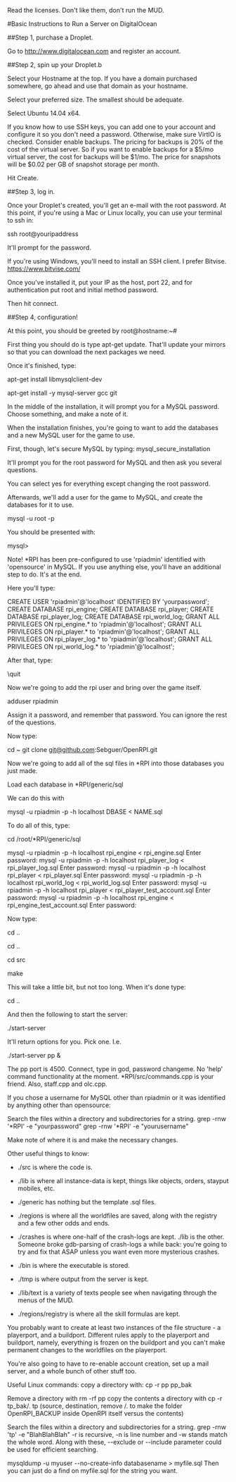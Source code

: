 Read the licenses. Don't like them, don't run the MUD.

#Basic Instructions to Run a Server on DigitalOcean

##Step 1, purchase a Droplet.

Go to http://www.digitalocean.com and register an account.

##Step 2, spin up your Droplet.b

Select your Hostname at the top. If you have a domain purchased somewhere, go ahead and use that domain as your hostname.

Select your preferred size. The smallest should be adequate.

Select Ubuntu 14.04 x64.

If you know how to use SSH keys, you can add one to your account and configure it so you don't need a password. Otherwise,
make sure VirtIO is checked. Consider enable backups. The pricing for backups is 20% of the cost of the virtual server. So if you want to enable backups for a $5/mo virtual server, the cost for backups will be $1/mo. The price for snapshots will be $0.02 per GB of snapshot storage per month.

Hit Create.

##Step 3, log in.

Once your Droplet's created, you'll get an e-mail with the root password. At this point, if you're using a Mac or Linux locally,
you can use your terminal to ssh in:

ssh root@youripaddress

It'll prompt for the password.

If you're using Windows, you'll need to install an SSH client. I prefer Bitvise. https://www.bitvise.com/

Once you've installed it, put your IP as the host, port 22, and for authentication put root and initial method password.

Then hit connect.


##Step 4, configuration!

At this point, you should be greeted by root@hostname:~#

First thing you should do is type apt-get update. That'll update your mirrors so that you can download the next packages we need.

Once it's finished, type:

apt-get install libmysqlclient-dev

apt-get install -y mysql-server gcc git

In the middle of the installation, it will prompt you for a MySQL password.
Choose something, and make a note of it.


When the installation finishes, you're going to want to add the databases and a new MySQL user for the game to use.

First, though, let's secure MySQL by typing: mysql_secure_installation

It'll prompt you for the root password for MySQL and then ask you several questions.

You can select yes for everything except changing the root password.

Afterwards, we'll add a user for the game to MySQL, and create the databases for it to use.

mysql -u root -p
<your password>

You should be presented with:

mysql>

Note! *RPI has been pre-configured to use 'rpiadmin' identified with 'opensource' in MySQL. If you use anything else, you'll have an additional step to do. It's at the end.

 Here you'll type:


CREATE USER 'rpiadmin'@'localhost' IDENTIFIED BY 'yourpassword';
CREATE DATABASE rpi_engine;
CREATE DATABASE rpi_player;
CREATE DATABASE rpi_player_log;
CREATE DATABASE rpi_world_log;
GRANT ALL PRIVILEGES ON rpi_engine.* to 'rpiadmin'@'localhost';
GRANT ALL PRIVILEGES ON rpi_player.* to 'rpiadmin'@'localhost';
GRANT ALL PRIVILEGES ON rpi_player_log.* to 'rpiadmin'@'localhost';
GRANT ALL PRIVILEGES ON rpi_world_log.* to 'rpiadmin'@'localhost';

After that, type:

\quit

Now we're going to add the rpi user and bring over the game itself.

adduser rpiadmin

Assign it a password, and remember that password. You can ignore the rest of the questions.

Now type:

cd ~
git clone git@github.com:Sebguer/OpenRPI.git

Now we're going to add all of the sql files in *RPI into those databases you just made.

Load each database in *RPI/generic/sql

We can do this with

mysql -u rpiadmin -p -h localhost DBASE < NAME.sql

To do all of this, type:

cd /root/*RPI/generic/sql



mysql -u rpiadmin -p -h localhost rpi_engine < rpi_engine.sql
Enter password:
mysql -u rpiadmin -p -h localhost rpi_player_log < rpi_player_log.sql
Enter password:
mysql -u rpiadmin -p -h localhost rpi_player < rpi_player.sql
Enter password:
mysql -u rpiadmin -p -h localhost rpi_world_log < rpi_world_log.sql
Enter password:
mysql -u rpiadmin -p -h localhost rpi_player < rpi_player_test_account.sql
Enter password:
mysql -u rpiadmin -p -h localhost rpi_engine < rpi_engine_test_account.sql
Enter password:

Now type:

cd ..

cd ..

cd src

make

This will take a little bit, but not too long. When it's done type:

cd ..

And then the following to start the server:

./start-server

It'll return options for you. Pick one. I.e.

./start-server  pp &

The pp port is 4500. Connect, type in god, password changeme. No 'help' command functionality at the moment. *RPI/src/commands.cpp is your friend. Also, staff.cpp and olc.cpp.

If you chose a username for MySQL other than rpiadmin or it was identified by anything other than opensource:

Search the files within a directory and subdirectories for a string.
grep -rnw '*RPI' -e "yourpassword"
grep -rnw '*RPI' -e "yourusername"

Make note of where it is and make the necessary changes.

Other useful things to know:
* ./src is where the code is.
* ./lib is where all instance-data is kept, things like objects, orders, stayput mobiles, etc.
* ./generic has nothing but the template .sql files.
* ./regions is where all the worldfiles are saved, along with the registry and a few other odds and ends.
* ./crashes is where one-half of the crash-logs are kept. ./lib is the other. Someone broke gdb-parsing of crash-logs a while back: you're going to try and fix that ASAP unless you want even more mysterious crashes.
* ./bin is where the executable is stored.
* ./tmp is where output from the server is kept.

* ./lib/text is a variety of texts people see when navigating through the menus of the MUD.
* ./regions/registry is where all the skill formulas are kept.

You probably want to create at least two instances of the file structure - a playerport, and a buildport. Different rules apply to the playerport and buildport, namely, everything is frozen on the buildport and you can't make permanent changes to the worldfiles on the playerport.

You're also going to have to re-enable account creation, set up a mail server, and a whole bunch of other stuff too.

Useful Linux commands:
copy a directory with:
cp -r pp pp_bak

Remove a directory with rm -rf pp
copy the contents a directory with cp -r tp_bak/. tp
(source, destination, remove /. to make the folder OpenRPI_BACKUP inside OpenRPI itself versus the contents)

Search the files within a directory and subdirectories for a string.
grep -rnw 'tp' -e "BlahBlahBlah"
-r is recursive, -n is line number and -w stands match the whole word. Along with these, --exclude or --include parameter could be used for efficient searching.

mysqldump -u myuser --no-create-info databasename > myfile.sql
Then you can just do a find on myfile.sql for the string you want.
